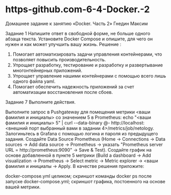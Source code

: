# https-github.com-6-4-Docker.-2
Домашнее задание к занятию «Docker. Часть 2» Гнедин Максим




Задание 1
Напишите ответ в свободной форме, не больше одного абзаца текста.
Установите Docker Compose и опишите, для чего он нужен и как может улучшить вашу жизнь.
Решение : 
1. Помогает автоматизировать задачи управления контейнерами, что позволяет повысить производительность.
2. Упрощает разработку, тестирование и разработку и развертывание многонтейнерных приложений.
3. Упрощает управление нашими контейнерами с помощью всего лишь одного файла yaml.
4. Помогает обеспечить надежность  приложений за счет автоматизации восстановления после сбоев.


Задание 7
Выполните действия.

Выполните запрос в Pushgateway для помещения метрики <ваши фамилия и инициалы> со значением 5 в Prometheus: echo "<ваши фамилия и инициалы> 5" | curl --data-binary @- http://localhost:<внешний порт выбранный вами в задании 4>/metrics/job/netology.
Залогиньтесь в Grafana с помощью логина и пароля из предыдущего задания.
Cоздайте Data Source Prometheus (Home -> Connections -> Data sources -> Add data source -> Prometheus -> указать "Prometheus server URL = http://prometheus:9090" -> Save & Test).
Создайте график на основе добавленной в пункте 5 метрики (Build a dashboard -> Add visualization -> Prometheus -> Select metric -> Metric explorer -> <ваши фамилия и инициалы -> Apply.
В качестве решения приложите:

docker-compose.yml целиком;
скриншот команды docker ps после запуске docker-compose.yml;
скриншот графика, постоенного на основе вашей метрики.







